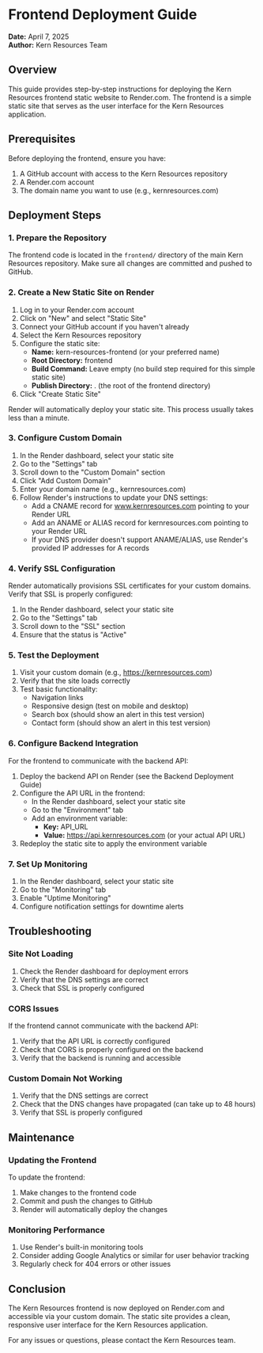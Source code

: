 # Frontend Deployment Guide

**Date:** April 7, 2025  
**Author:** Kern Resources Team

## Overview

This guide provides step-by-step instructions for deploying the Kern Resources frontend static website to Render.com. The frontend is a simple static site that serves as the user interface for the Kern Resources application.

## Prerequisites

Before deploying the frontend, ensure you have:

1. A GitHub account with access to the Kern Resources repository
2. A Render.com account
3. The domain name you want to use (e.g., kernresources.com)

## Deployment Steps

### 1. Prepare the Repository

The frontend code is located in the `frontend/` directory of the main Kern Resources repository. Make sure all changes are committed and pushed to GitHub.

### 2. Create a New Static Site on Render

1. Log in to your Render.com account
2. Click on "New" and select "Static Site"
3. Connect your GitHub account if you haven't already
4. Select the Kern Resources repository
5. Configure the static site:
   - **Name:** kern-resources-frontend (or your preferred name)
   - **Root Directory:** frontend
   - **Build Command:** Leave empty (no build step required for this simple static site)
   - **Publish Directory:** . (the root of the frontend directory)
6. Click "Create Static Site"

Render will automatically deploy your static site. This process usually takes less than a minute.

### 3. Configure Custom Domain

1. In the Render dashboard, select your static site
2. Go to the "Settings" tab
3. Scroll down to the "Custom Domain" section
4. Click "Add Custom Domain"
5. Enter your domain name (e.g., kernresources.com)
6. Follow Render's instructions to update your DNS settings:
   - Add a CNAME record for www.kernresources.com pointing to your Render URL
   - Add an ANAME or ALIAS record for kernresources.com pointing to your Render URL
   - If your DNS provider doesn't support ANAME/ALIAS, use Render's provided IP addresses for A records

### 4. Verify SSL Configuration

Render automatically provisions SSL certificates for your custom domains. Verify that SSL is properly configured:

1. In the Render dashboard, select your static site
2. Go to the "Settings" tab
3. Scroll down to the "SSL" section
4. Ensure that the status is "Active"

### 5. Test the Deployment

1. Visit your custom domain (e.g., https://kernresources.com)
2. Verify that the site loads correctly
3. Test basic functionality:
   - Navigation links
   - Responsive design (test on mobile and desktop)
   - Search box (should show an alert in this test version)
   - Contact form (should show an alert in this test version)

### 6. Configure Backend Integration

For the frontend to communicate with the backend API:

1. Deploy the backend API on Render (see the Backend Deployment Guide)
2. Configure the API URL in the frontend:
   - In the Render dashboard, select your static site
   - Go to the "Environment" tab
   - Add an environment variable:
     - **Key:** API_URL
     - **Value:** https://api.kernresources.com (or your actual API URL)
3. Redeploy the static site to apply the environment variable

### 7. Set Up Monitoring

1. In the Render dashboard, select your static site
2. Go to the "Monitoring" tab
3. Enable "Uptime Monitoring"
4. Configure notification settings for downtime alerts

## Troubleshooting

### Site Not Loading

1. Check the Render dashboard for deployment errors
2. Verify that the DNS settings are correct
3. Check that SSL is properly configured

### CORS Issues

If the frontend cannot communicate with the backend API:

1. Verify that the API URL is correctly configured
2. Check that CORS is properly configured on the backend
3. Verify that the backend is running and accessible

### Custom Domain Not Working

1. Verify that the DNS settings are correct
2. Check that the DNS changes have propagated (can take up to 48 hours)
3. Verify that SSL is properly configured

## Maintenance

### Updating the Frontend

To update the frontend:

1. Make changes to the frontend code
2. Commit and push the changes to GitHub
3. Render will automatically deploy the changes

### Monitoring Performance

1. Use Render's built-in monitoring tools
2. Consider adding Google Analytics or similar for user behavior tracking
3. Regularly check for 404 errors or other issues

## Conclusion

The Kern Resources frontend is now deployed on Render.com and accessible via your custom domain. The static site provides a clean, responsive user interface for the Kern Resources application.

For any issues or questions, please contact the Kern Resources team.

